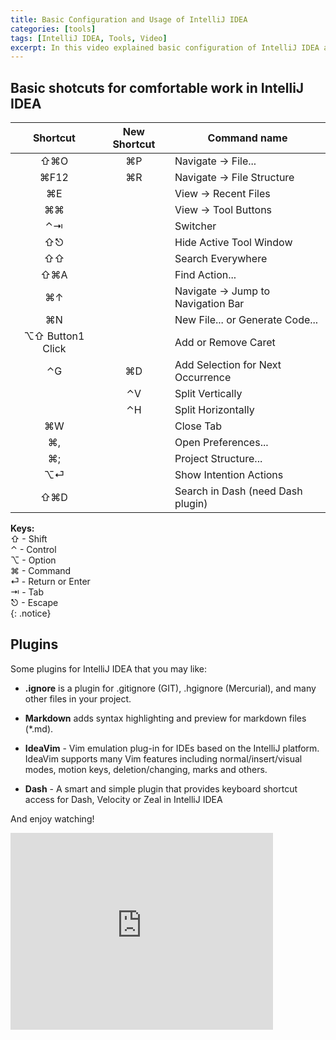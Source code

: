 ```yaml
---
title: Basic Configuration and Usage of IntelliJ IDEA
categories: [tools]
tags: [IntelliJ IDEA, Tools, Video]
excerpt: In this video explained basic configuration of IntelliJ IDEA and usage of important shortcuts. Also we talk about some plugins for IntelliJ IDEA.
---
```


## Basic shotcuts for comfortable work in IntelliJ IDEA

| Shortcut 			| New Shortcut 	| Command name 
| :---------------: | :-----------: | ------------ 
| ⇧⌘O 				|  ⌘P  			| Navigate → File... 
| ⌘F12  			|  ⌘R  			| Navigate → File Structure 
| ⌘E				| 				| View → Recent Files 
| ⌘⌘				|				| View → Tool Buttons
| ⌃⇥				|				| Switcher
| ⇧⎋				| 				| Hide Active Tool Window
| ⇧⇧				|				| Search Everywhere
| ⇧⌘A				|				| Find Action...
| ⌘↑				|				| Navigate → Jump to Navigation Bar
| ⌘N				|				| New File... or Generate Code...
| ⌥⇧ Button1 Click 	|  				| Add or Remove Caret
| ⌃G				| ⌘D			| Add Selection for Next Occurrence
| 					| ⌃V			| Split Vertically
| 					| ⌃H			| Split Horizontally
| ⌘W				|				| Close Tab
| ⌘,				|				| Open Preferences...
| ⌘;				|				| Project Structure...
| ⌥⏎				|				| Show Intention Actions
| ⇧⌘D				|				| Search in Dash (need Dash plugin)


**Keys:**<br/>
⇧ - Shift<br/>
⌃ - Control<br/>
⌥ - Option<br/>
⌘ - Command<br/>
⏎ - Return or Enter<br/>
⇥ - Tab<br/>
⎋ - Escape<br/>
{: .notice}

## Plugins

Some plugins for IntelliJ IDEA that you may like:

- **.ignore** is a plugin for .gitignore (GIT), .hgignore (Mercurial), and many other files in your project.

- **Markdown** adds syntax highlighting and preview for markdown files (*.md).

- **IdeaVim** - Vim emulation plug-in for IDEs based on the IntelliJ platform. IdeaVim supports many Vim features including normal/insert/visual modes, motion keys, deletion/changing, marks and others.

- **Dash** - A smart and simple plugin that provides keyboard shortcut access for Dash, Velocity or Zeal in IntelliJ IDEA

And enjoy watching!

<iframe width="420" height="315" src="https://www.youtube.com/embed/Z3-GnFghJWA" frameborder="0" allowfullscreen></iframe>

